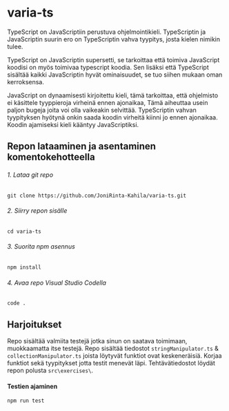 # varia-ts

TypeScript on JavaScriptiin perustuva ohjelmointikieli. TypeScriptin ja JavaScriptin suurin ero on TypeScriptin vahva tyypitys, josta kielen nimikin tulee.

TypeScript on JavaScriptin supersetti, se tarkoittaa että toimiva JavaScript koodisi on myös toimivaa typescript koodia. Sen lisäksi että TypeScript sisältää kaikki JavaScriptin hyvät ominaisuudet, se tuo siihen mukaan oman kerroksensa.

JavaScript on dynaamisesti kirjoitettu kieli, tämä tarkoittaa, että ohjelmisto ei käsittele tyyppieroja virheinä ennen ajonaikaa, Tämä aiheuttaa usein paljon bugeja joita voi olla vaikeakin selvittää. TypeScriptin vahvan tyypityksen hyötynä onkin saada koodin virheitä kiinni jo ennen ajonaikaa. Koodin ajamiseksi kieli kääntyy JavaScriptiksi.

 ## Repon lataaminen ja asentaminen komentokehotteella
 
 ###### 1. Lataa git repo
```
git clone https://github.com/JoniRinta-Kahila/varia-ts.git
```
###### 2. Siirry repon sisälle
```
cd varia-ts
```
###### 3. Suorita npm asennus
```
npm install
```
###### 4. Avaa repo Visual Studio Codella
```
code .
```
## Harjoitukset
Repo sisältää valmiita testejä jotka sinun on saatava toimimaan, muokkaamatta itse testejä.
Repo sisältää tiedostot ```stringManipulator.ts``` & ```collectionManipulator.ts``` joista löytyvät funktiot ovat keskeneräisiä.
Korjaa funktiot sekä tyypitykset jotta testit menevät läpi.
Tehtävätiedostot löydät repon polusta ```src\exercises\```.

#### Testien ajaminen
```
npm run test
```
